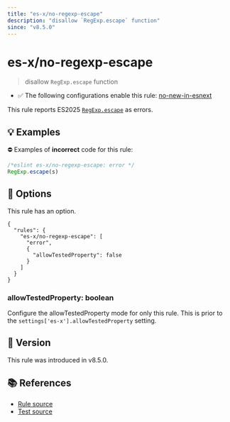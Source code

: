 ```yaml
---
title: "es-x/no-regexp-escape"
description: "disallow `RegExp.escape` function"
since: "v8.5.0"
---
```


# es-x/no-regexp-escape
> disallow `RegExp.escape` function

- ✅ The following configurations enable this rule: [no-new-in-esnext]

This rule reports ES2025 [`RegExp.escape`](https://github.com/tc39/proposal-regex-escaping) as errors.

## 💡 Examples

⛔ Examples of **incorrect** code for this rule:

<eslint-playground type="bad">

```js
/*eslint es-x/no-regexp-escape: error */
RegExp.escape(s)
```

</eslint-playground>

## 🔧 Options

This rule has an option.

```jsonc
{
  "rules": {
    "es-x/no-regexp-escape": [
      "error",
      {
        "allowTestedProperty": false
      }
    ]
  }
}
```

### allowTestedProperty: boolean

Configure the allowTestedProperty mode for only this rule.
This is prior to the `settings['es-x'].allowTestedProperty` setting.

## 🚀 Version

This rule was introduced in v8.5.0.

## 📚 References

- [Rule source](https://github.com/eslint-community/eslint-plugin-es-x/blob/master/lib/rules/no-regexp-escape.js)
- [Test source](https://github.com/eslint-community/eslint-plugin-es-x/blob/master/tests/lib/rules/no-regexp-escape.js)

[no-new-in-esnext]: ../configs/index.md#no-new-in-esnext
